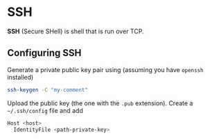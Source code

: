 # SSH

**SSH** (Secure SHell) is shell that is run over TCP.

## Configuring SSH

Generate a private public key pair using (assuming you have `openssh` installed)

```sh
ssh-keygen -C "my-comment"
```

Upload the public key (the one with the `.pub` extension). Create a
`~/.ssh/config` file and add

```sh
Host <host>
  IdentityFile <path-private-key>
```
